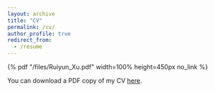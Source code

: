 ```yaml
---
layout: archive
title: "CV"
permalink: /cv/
author_profile: true
redirect_from:
  - /resume
---
```



 {% pdf "/files/Ruiyun_Xu.pdf" width=100% height=450px no_link %}

You can download a PDF copy of my CV [here](/files/Ruiyun_Xu.pdf).